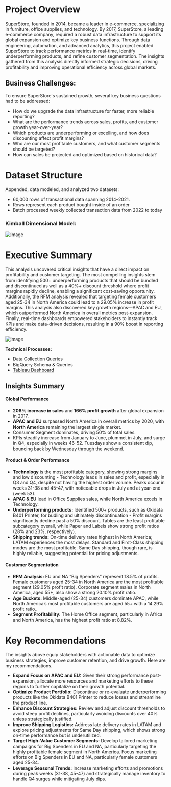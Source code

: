 # Project Overview
SuperStore, founded in 2014, became a leader in e-commerce, specializing in furniture, office supplies, and technology. By 2017, SuperStore, a leading e-commerce company, required a robust data infrastructure to support its global expansion and optimize key business functions. Through data engineering, automation, and advanced analytics, this project enabled SuperStore to track performance metrics in real-time, identify underperforming products, and refine customer segmentation. The insights gathered from this analysis directly informed strategic decisions, driving profitability and improving operational efficiency across global markets.

## Business Challenges:
To ensure SuperStore's sustained growth, several key business questions had to be addressed:
- How do we upgrade the data infrastructure for faster, more reliable reporting?
- What are the performance trends across sales, profits, and customer growth year-over-year?
- Which products are underperforming or excelling, and how does discounting affect profit margins?
- Who are our most profitable customers, and what customer segments should be targeted?
- How can sales be projected and optimized based on historical data?


# Dataset Structure
Appended, data modeled, and analyzed two datasets:
- 60,000 rows of transactional data spanning 2014–2021.
- Rows represent each product bought inside of an order
- Batch processed weekly collected transaction data from 2022 to today
  
### Kimball Dimensional Model:
![image](https://github.com/user-attachments/assets/3aa766ac-4d7c-4ce6-9997-44c80821e35a)

# Executive Summary
This analysis uncovered critical insights that have a direct impact on profitability and customer targeting. The most compelling insights stem from identifying 500+ underperforming products that should be bundled and discontinued as well as a 40%+ discount threshold where profit margins rapidly decline, enabling a significant cost-saving opportunity. Additionally, the RFM analysis revealed that targeting female customers aged 25-34 in North America could lead to a 29.05% increase in profit margins. This analysis also discovered key growth regions—APAC and EU, which outperformed North America in overall metrics post-expansion. Finally, real-time dashboards empowered stakeholders to instantly track KPIs and make data-driven decisions, resulting in a 90% boost in reporting efficiency.

![image](https://github.com/user-attachments/assets/e7237875-2d4e-471f-9dd9-7558e2547786)

**Technical Processes:**
- Data Collection Queries
- BigQuery Schema & Queries
- [Tableau Dashboard](https://public.tableau.com/app/profile/rodrigo.suarez5210/viz/ExecutiveOverview-YoYPerformance/ExecutiveOverview?publish=yes) 

## Insights Summary
#### Global Performance
- **208% increase in sales** and **166% profit growth** after global expansion in 2017.
- **APAC and EU** surpassed North America in overall metrics by 2020, with **North America** remaining the largest single market.
- Consumer Segment dominates, driving 50% of total sales.
- KPIs steadily increase from January to June, plummet in July, and surge in Q4, especially in weeks 46-52. Tuesdays show a consistent dip, bouncing back by Wednesday through the weekend.

#### Product & Order Performance
- **Technology** is the most profitable category, showing strong margins and low discounting - Technology leads in sales and profit, especially in Q3 and Q4, despite not having the highest order volume. Peaks occur in weeks 31-38 and 45-47, with noticeable drops in July and at year-end (week 53).
- **APAC & EU** lead in Office Supplies sales, while North America excels in Technology.
- **Underperforming products:** Identified 500+ products, such as Okidata B401 Printer, for budling and ultimately discontinuation - Profit margins significantly decline past a 50% discount. Tables are the least profitable subcategory overall, while Paper and Labels show strong profit ratios (28% and 23%, respectively).
- **Shipping trends:** On-time delivery rates highest in North America; LATAM experiences the most delays. Standard and First-Class shipping modes are the most profitable. Same Day shipping, though rare, is highly reliable, suggesting potential for pricing adjustments.

#### Customer Segmentation
- **RFM Analysis:** EU and NA “Big Spenders” represent 18.5% of profits. Female customers aged 25-34 in North America are the most profitable segment (29.05% profit ratio). Corporate segment males in North America, aged 55+, also show a strong 20.10% profit ratio.
- **Age Buckets:** Middle-aged (25-34) customers dominate APAC, while North America’s most profitable customers are aged 55+ with a 14.29% profit ratio..
- **Segment Profitability:** The Home Office segment, particularly in Africa and North America, has the highest profit ratio at 8.82%.

# Key Recommendations
The insights above equip stakeholders with actionable data to optimize business strategies, improve customer retention, and drive growth. Here are my recommendations.
- **Expand Focus on APAC and EU:** Given their strong performance post-expansion, allocate more resources and marketing efforts to these regions to further capitalize on their growth potential.
- **Optimize Product Portfolio:** Discontinue or re-evaluate underperforming products like the Okidata B401 Printer to reduce losses and streamline the product line.
- **Enhance Discount Strategies:** Review and adjust discount thresholds to avoid steep profit declines, particularly avoiding discounts over 40% unless strategically justified.
- **Improve Shipping Logistics:** Address late delivery rates in LATAM and explore pricing adjustments for Same Day shipping, which shows strong on-time performance but is underutilized.
- **Target High-Value Customer Segments:** Develop tailored marketing campaigns for Big Spenders in EU and NA, particularly targeting the highly profitable female segment in North America. Focus marketing efforts on Big Spenders in EU and NA, particularly female customers aged 25-34.
- **Leverage Seasonal Trends:** Increase marketing efforts and promotions during peak weeks (31-38, 45-47) and strategically manage inventory to handle Q4 surges while mitigating July dips.
